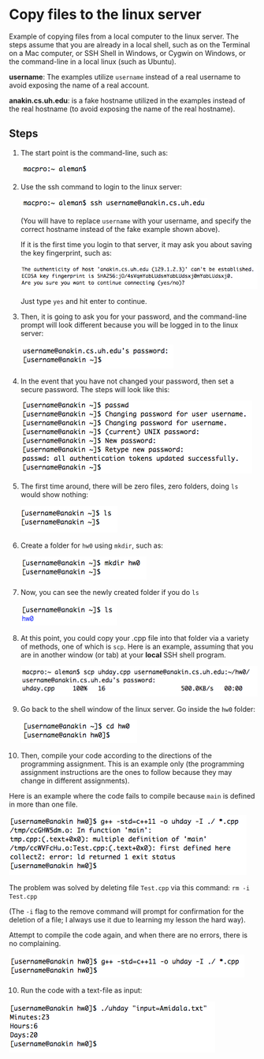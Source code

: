 # Copy files to the linux server

Example of copying files from a local computer to the linux server. The steps assume that you are already in a local shell, such as on the Terminal on a Mac computer, or SSH Shell in Windows, or Cygwin on Windows, or the command-line in a local linux (such as Ubuntu).

**username**: The examples utilize `username` instead of a real username to avoid exposing the name of a real account.

**anakin.cs.uh.edu**: is a fake hostname utilized in the examples instead of the real hostname (to avoid exposing the name of the real hostname).

## Steps

1. The start point is the command-line, such as:

   ![ssh](img/copy-0.png)

2. Use the ssh command to login to the linux server:

   ![ssh](img/copy-1.png)

   (You will have to replace `username` with your username, and specify the correct hostname instead of the fake example shown above).

   If it is the first time you login to that server, it may ask you about saving the key fingerprint, such as:

   ![ssh](img/copy-3.png)

   Just type `yes` and hit enter to continue.

3. Then, it is going to ask you for your password, and the command-line prompt will look different because you will be logged in to the linux server:

   ![ssh](img/copy-2.png)

4. In the event that you have not changed your password, then set a secure password. The steps will look like this:

   ![ssh](img/copy-4.png)

5. The first time around, there will be zero files, zero folders, doing `ls` would show nothing:

   ![ssh](img/copy-5.png)

6. Create a folder for `hw0` using `mkdir`, such as:

   ![ssh](img/copy-6.png)

7. Now, you can see the newly created folder if you do `ls`

   ![ssh](img/copy-7.png)

8. At this point, you could copy your .cpp file into that folder via a variety of methods, one of which is `scp`. Here is an example, assuming that you are in another window (or tab) at your **local** SSH shell program.

   ![ssh](img/copy-8.png)

9. Go back to the shell window of the linux server. Go inside the `hw0` folder:

   ![ssh](img/copy-8-a.png)

10. Then, compile your code according to the directions of the programming assignment. This is an example only (the programming assignment instructions are the ones to follow because they may change in different assignments).

   Here is an example where the code fails to compile because `main` is defined in more than one file.

   ![ssh](img/copy-9.png)

   The problem was solved by deleting file `Test.cpp` via this command: `rm -i Test.cpp`

   (The `-i` flag to the remove command will prompt for confirmation for the deletion of a file; I always use it due to learning my lesson the hard way).

   Attempt to compile the code again, and when there are no errors, there is no complaining.

   ![ssh](img/copy-10.png)

10. Run the code with a text-file as input:

   ![ssh](img/copy-11.png)
